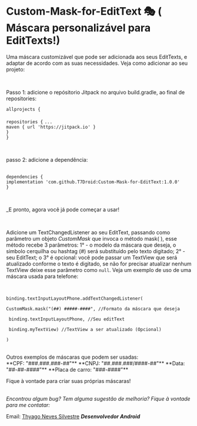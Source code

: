 # Custom-Mask-for-EditText 🎭 ( Máscara personalizável para EditTexts!)

Uma máscara customizável que pode ser adicionada aos seus EditTexts, e adaptar de acordo com as suas necessidades. Veja como adicionar ao seu projeto:

<br/>

Passo 1: adicione o repósitorio Jitpack no arquivo build.gradle, ao final de repositories:

`allprojects {`
<br>
		<br>`repositories {`
			`...`
		<br>	`maven { url 'https://jitpack.io' }`
		<br>     `}`
	<br>`}`



<br/>

  passo 2: adicione a dependência:

 <br> `dependencies {`
	<br>        `implementation 'com.github.T7Droid:Custom-Mask-for-EditText:1.0.0'`
	<br>`}`

<br/>

  _E pronto, agora você já pode começar a usar!

<br/>

Adicione um TextChangedListener ao seu EditText, passando como parâmetro um objeto *CustomMask* que invoca o método mask( ), esse método recebe 3 parâmetros: 1° - o modelo da máscara que deseja, o simbolo cerquilha ou hashtag (#) será substituído pelo texto digitado; 2° - seu EditText; o 3° é opcional: você pode passar um TextView que será atualizado conforme o texto é digitado, se não for precisar atualizar nenhum TextView deixe esse parâmetro como `null`. Veja um exemplo de uso de uma máscara usada para telefone:

<br/>

`binding.textInputLayoutPhone.addTextChangedListener(`

`CustomMask.mask("(##) #####-####", //Formato da máscara que deseja` 

` binding.textInputLayoutPhone, //Seu editText` 

` binding.myTextView) //TextView a ser atualizado (Opcional)` 

`)`

<br>
Outros exemplos de máscaras que podem ser usadas: 
<br/>
**CPF: "###.###.###-##"**
**CNPJ: "##.###.###/####-##"**
**Data: "##-##-####"**
**Placa de carro: "###-####"**
<br/>

Fique à vontade para criar suas próprias máscaras!
<br/>
<br/>

_Encontrou algum bug? Tem alguma sugestão de melhoria? Fique à vontade para me contatar:_

Email: [Thyago Neves Silvestre](www.t7droid@gmail.com "T7Droid") _**Desenvolvedor Android**_



